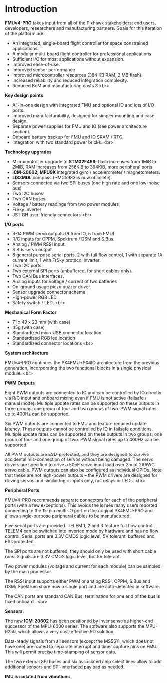 # Introduction

**FMUv4-PRO** takes input from all of the Pixhawk stakeholders; end users, developers, researchers and manufacturing partners. Goals for this iteration of the platform are:

* An integrated, single-board flight controller for space constrained applications
* A modular multi-board flight controller for professional applications
* Sufficient I/O for most applications without expansion.
* Improved ease-of-use.
* Improved sensor performance
* Improved microcontroller resources \(384 KB RAM, 2 MB flash\).
* Increased reliability and reduced integration complexity.
* Reduced BoM and manufacturing costs.3
<br\>

**Key design points**

* All-in-one design with integrated FMU and optional IO and lots of I/O ports.
* Improved manufacturability, designed for simpler mounting and case design.
* Separate power supplies for FMU and IO \(see power architecture section\).
* Onboard battery backup for FMU and IO SRAM / RTC.
* Integration with two standard power bricks.
<br\>

**Technology upgrades**

* Microcontroller upgrade to **STM32F469**; flash increases from 1MiB to 2MiB, RAM increases from 256KiB to 384KiB, more peripheral ports.
* **ICM-20602**, **MPU9K** integrated gyro / accelerometer / magnetometers.
* **LIS3MDL** compass \(HMC5983 is now obsolete\).
* Sensors connected via two SPI buses \(one high rate and one low-noise bus\)
* Two I2C buses
* Two CAN buses
* Voltage / battery readings from two power modules
* FrSky Inverter
* JST GH user-friendly connectors
<br\>

**I/O ports**

* 6-14 PWM servo outputs \(8 from IO, 6 from FMU\).
* R/C inputs for CPPM, Spektrum / DSM and S.Bus.
* Analog / PWM RSSI input.
* S.Bus servo output.
* 6 general purpose serial ports, 2 with full flow control, 1 with separate 1A current limit, 1 with FrSky protocol inverter.
* Two I2C ports.
* Two external SPI ports \(unbuffered, for short cables only\).
* Two CAN Bus interfaces.
* Analog inputs for voltage / current of two batteries
* On-ground usage piezo buzzer driver.
* Sensor upgrade connector scheme
* High-power RGB LED.
* Safety switch / LED.
<br\>

**Mechanical Form Factor**

* 71 x 49 x 23 mm \(with case\)
* 45g \(with case\)
* Standardized microUSB connector location
* Standardized RGB led location
* Standardized connector locations
<br\>

**System architecture**

FMUv4-PRO continues the PX4FMU+PX4IO architecture from the previous generation, incorporating the two functional blocks in a single physical module.
<br\>

**PWM Outputs**

Eight PWM outputs are connected to IO and can be controlled by IO directly via R/C input and onboard mixing even if FMU is not active \(failsafe / manual mode\). Multiple update rates can be supported on these outputs in three groups; one group of four and two groups of two. PWM signal rates up to 400Hz can be supported.

Six PWM outputs are connected to FMU and feature reduced update latency. These outputs cannot be controlled by IO in failsafe conditions. Multiple update rates can be supported on these outputs in two groups; one group of four and one group of two. PWM signal rates up to 400Hz can be supported.

All PWM outputs are ESD-protected, and they are designed to survive accidental mis-connection of servos without being damaged. The servo drivers are specified to drive a 50pF servo input load over 2m of 26AWG servo cable. PWM outputs can also be configured as individual GPIOs. Note that these are not high-power outputs – the PWM drivers are designed for driving servos and similar logic inputs only, not relays or LEDs.
<br\>

**Peripheral Ports**

FMUv4-PRO recommends separate connectors for each of the peripheral ports \(with a few exceptions\). This avoids the issues many users reported connecting to the 15-pin multi-IO port on the original PX4FMU-PRO and allows single-purpose peripheral cables to be manufactured.

Five serial ports are provided. TELEM 1, 2 and 3 feature full flow control. TELEM4 can be switched into inverted mode by hardware and has no flow control. Serial ports are 3.3V CMOS logic level, 5V tolerant, buffered and ESDprotected.

The SPI ports are not buffered; they should only be used with short cable runs. Signals are 3.3V CMOS logic level, but 5V tolerant.

Two power modules \(voltage and current for each module\) can be sampled by the main processor.

The RSSI input supports either PWM or analog RSSI. CPPM, S.Bus and DSM/ Spektrum share now a single port and are auto-detected in software.

The CAN ports are standard CAN Bus; termination for one end of the bus is fixed onboard. 
<br\>

 

**Sensors**

The new **ICM-20602** has been positioned by Invensense as higher-end successor of the MPU-6000 series. The software also supports the MPU-9250, which allows a very cost-effective 9D solution.

Data-ready signals from all sensors \(except the MS5611, which does not have one\) are routed to separate interrupt and timer capture pins on FMU. This will permit precise time-stamping of sensor data.

The two external SPI buses and six associated chip select lines allow to add additional sensors and SPI-interfaced payload as needed.

**IMU is isolated from vibrations**.

